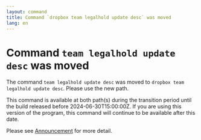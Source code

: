 ```yaml
---
layout: command
title: Command `dropbox team legalhold update desc` was moved
lang: en
---
```


# Command `team legalhold update desc` was moved

The command `team legalhold update desc` was moved to `dropbox team legalhold update desc`. Please use the new path.

This command is available at both path(s) during the transition period until the build released before 2024-06-30T15:00:00Z. If you are using this version of the program, this command will continue to be available after this date.

Please see [Announcement](https://github.com/watermint/toolbox/discussions/799) for more detail.


